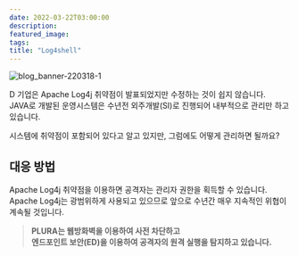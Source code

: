 ```yaml
---
date: 2022-03-22T03:00:00
description: 
featured_image: 
tags: 
title: "Log4shell"
---
```


![blog_banner-220318-1](https://github.com/user-attachments/assets/de96496a-05fa-4dcc-9570-446687753040)

D 기업은 Apache Log4j 취약점이 발표되었지만 수정하는 것이 쉽지 않습니다.<br>
JAVA로 개발된 운영시스템은 수년전 외주개발(SI)로 진행되어 내부적으로 관리만 하고 있습니다.

시스템에 취약점이 포함되어 있다고 알고 있지만, 그럼에도 어떻게 관리하면 될까요?
<br>

## 대응 방법
Apache Log4j 취약점을 이용하면 공격자는 관리자 권한을 획득할 수 있습니다.<br>
Apache Log4j는 광범위하게 사용되고 있으므로 앞으로 수년간 매우 지속적인 위협이 계속될 것입니다.

>**PLURA는 웹방화벽을 이용하여 사전 차단하고<br>
>엔드포인트 보안(ED)을 이용하여 공격자의 원격 실행을 탐지하고 있습니다.**
<br>

